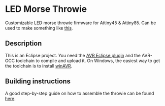LED Morse Throwie
=================

Customizable LED morse throwie firmware for Attiny45 &amp; Attiny85. Can be used to make something like [this](http://www.youtube.com/watch?v=LXXmvJRwbhc).

Description
-----------

This is an Eclipse project. You need the [AVR Eclipse plugin](http://avr-eclipse.sourceforge.net/)
and the AVR-GCC toolchain to compile and upload it. On Windows, the easiest way to get the toolchain is 
to install [winAVR](http://winavr.sourceforge.net/).

Building instructions
---------------------

A good step-by-step guide on how to assemble the throwie can be 
found [here](http://c2.com/cybords/wiki.cgi?ComputerizedThrowie).
